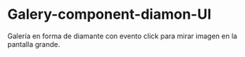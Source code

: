 # Galery-component-diamon-UI
Galería en forma de diamante con evento click para mirar imagen en la pantalla grande.
